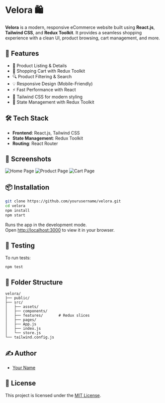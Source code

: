 # Velora 🛍️

**Velora** is a modern, responsive eCommerce website built using **React.js**, **Tailwind CSS**, and **Redux Toolkit**. It provides a seamless shopping experience with a clean UI, product browsing, cart management, and more.

## 🚀 Features

- 🧾 Product Listing & Details
- 🛒 Shopping Cart with Redux Toolkit
- 🔍 Product Filtering & Search
- 💡 Responsive Design (Mobile-Friendly)
- ⚡ Fast Performance with React
- 🎨 Tailwind CSS for modern styling
- 🔄 State Management with Redux Toolkit

## 🛠️ Tech Stack

- **Frontend**: React.js, Tailwind CSS
- **State Management**: Redux Toolkit
- **Routing**: React Router

## 📸 Screenshots

<!-- Add your screenshots in an `assets/` folder -->
![Home Page](./assets/homepage.png)
![Product Page](./assets/product-page.png)
![Cart Page](./assets/cart.png)

## 📦 Installation

```bash
git clone https://github.com/yourusername/velora.git
cd velora
npm install
npm start
```

Runs the app in the development mode.\
Open [http://localhost:3000](http://localhost:3000) to view it in your browser.

## 🧪 Testing

To run tests:

```bash
npm test
```

## 📁 Folder Structure

```
velora/
├── public/
├── src/
│   ├── assets/
│   ├── components/
│   ├── features/       # Redux slices
│   ├── pages/
│   ├── App.js
│   ├── index.js
│   └── store.js
└── tailwind.config.js
```

## ✍️ Author

- [Your Name](https://github.com/yourusername)

## 📃 License

This project is licensed under the [MIT License](LICENSE).